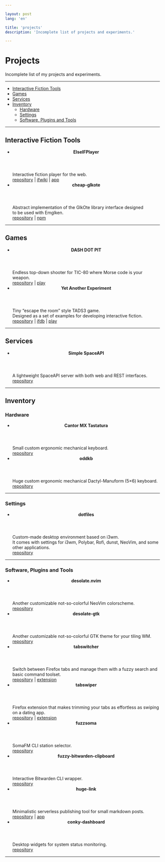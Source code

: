 ```yaml
---

layout: post
lang: 'en'

title: 'projects'
description: 'Incomplete list of projects and experiments.'

---
```


# Projects

Incomplete list of&nbsp;my&nbsp;projects and experiments.

---

- [Interactive Fiction Tools](#interactive-fiction-tools)
- [Games](#games)
- [Services](#services)
- [Inventory](#inventory)
  - [Hardware](#hardware)
  - [Settings](#settings)
  - [Software, Plugins and Tools](#software-plugins-and-tools)

---

## Interactive Fiction Tools

- <article class='entry'>
    <header>
      <strong>
        ElseIFPlayer
      </strong>
    </header>
    <section class='description'>
      Interactive fiction player for the web.
    </section>
    <section>
      <a href='https://github.com/He4eT/elseifplayer' target='_blank'>repository</a>
      | <a href='https://www.ifwiki.org/ElseIFPlayer' target='_blank'>ifwiki</a>
      | <a href='https://he4et.github.io/elseifplayer/' target='_blank'>app</a>
    </section>
  </article>

- <article class='entry'>
    <header>
      <strong>
        cheap-glkote
      </strong>
    </header>
    <section class='description'>
      Abstract implementation of&nbsp;the GlkOte library interface
      designed to&nbsp;be&nbsp;used with Emglken.
    </section>
    <section>
      <a href='https://github.com/He4eT/cheap-glkote' target='_blank'>repository</a>
      | <a href='https://www.npmjs.com/package/cheap-glkote' target='_blank'>npm</a>
    </section>
  </article>

---

## Games

- <article class='entry'>
    <header>
      <strong>
        DASH DOT PIT
      </strong>
    </header>
    <section class='description'>
      Endless top-down shooter for TIC-80&nbsp;where Morse code
      is&nbsp;your weapon.
    </section>
    <section>
      <a href='https://github.com/He4eT/DotDashPit' target='_blank'>repository</a>
      | <a href='https://tic80.com/play?cart=4301' target='_blank'>play</a>
    </section>
  </article>

- <article class='entry'>
    <header>
      <strong>
        Yet Another Experiment
      </strong>
    </header>
    <section class='description'>
      Tiny “escape the room” style TADS3&nbsp;game.
      <br>Designed as&nbsp;a&nbsp;set of&nbsp;examples
      for developing interactive fiction.
    </section>
    <section>
      <a href='https://github.com/He4eT/yet-another-experiment' target='_blank'>repository</a>
      | <a href='https://ifdb.org/viewgame?id=rsssdo3anjpwnt6e' target='_blank'>ifdb</a>
      | <a href='https://he4et.github.io/elseifplayer/#/focus/https%3A%2F%2Fifarchive.org%2Fif-archive%2Fgames%2Ftads%2Fyet_another_experiment.t3/serika_dark/' target='_blank'>play</a>
    <section>
  </article>

---

## Services

- <article class='entry'>
    <header>
      <strong>
        Simple SpaceAPI
      </strong>
    </header>
    <section class='description'>
      A&nbsp;lightweight SpaceAPI server with both web and REST interfaces.
    </section>
    <section>
      <a href='https://github.com/He4eT/simple-spaceapi' target='_blank'>repository</a>
    </section>
  </article>

---

## Inventory

### Hardware

- <article class='entry'>
    <header>
      <strong>
        Cantor MX Tastatura
      </strong>
    </header>
    <section class='description'>
      Small custom ergonomic mechanical keyboard.
    </section>
    <section>
      <a href='https://github.com/He4eT/cantor-mx-tastatura' target='_blank'>repository</a>
    </section>
  </article>

- <article class='entry'>
    <header>
      <strong>
        oddkb
      </strong>
    </header>
    <section class='description'>
      Huge custom ergonomic mechanical Dactyl-Manuform (5&times;6) keyboard.
    </section>
    <section>
      <a href='https://github.com/He4eT/oddkb' target='_blank'>repository</a>
    </section>
  </article>

---

### Settings

- <article class='entry'>
    <header>
      <strong>
        dotfiles
      </strong>
    </header>
    <section class='description'>
      Custom-made desktop environment based on&nbsp;i3wm.
      <br>It&nbsp;comes with settings for
      i3wm, Polybar, Rofi, dunst, NeoVim, and some other applications.
    </section>
    <section>
      <a href='https://github.com/He4eT/dotfiles' target='_blank'>repository</a>
    </section>
  </article>

---

### Software, Plugins and Tools

- <article class='entry'>
    <header>
      <strong>
        desolate.nvim
      </strong>
    </header>
    <section class='description'>
      Another customizable not-so-colorful NeoVim colorscheme.
    </section>
    <section>
      <a href='https://github.com/He4eT/desolate.nvim' target='_blank'>repository</a>
    </section>
  </article>

- <article class='entry'>
    <header>
      <strong>
        desolate-gtk
      </strong>
    </header>
    <section class='description'>
      Another customizable not-so-colorful GTK theme for your tiling WM.
    </section>
    <section>
      <a href='https://github.com/He4eT/Desolate-GTK' target='_blank'>repository</a>
    </section>
  </article>

- <article class='entry'>
    <header>
      <strong>
        tabswitcher
      </strong>
    </header>
    <section class='description'>
      Switch between Firefox tabs and manage them with a&nbsp;fuzzy search
      and basic command toolset.
    </section>
    <section>
      <a href='https://github.com/He4eT/tabswitcher' target='_blank'>repository</a>
      | <a href='https://addons.mozilla.org/en-GB/firefox/addon/tabswitcher/' target='_blank'>extension</a>
    </section>
  </article>

- <article class='entry'>
    <header>
      <strong>
        tabswiper
      </strong>
    </header>
    <section class='description'>
      Firefox extension that makes trimming your tabs as&nbsp;effortless
      as&nbsp;swiping on&nbsp;a&nbsp;dating app.
    </section>
    <section>
      <a href='https://github.com/He4eT/tabswiper' target='_blank'>repository</a>
      | <a href='https://addons.mozilla.org/en-GB/firefox/addon/tabswiper/' target='_blank'>extension</a>
    </section>
  </article>

- <article class='entry'>
    <header>
      <strong>
        fuzzsoma
      </strong>
    </header>
    <section class='description'>
      SomaFM CLI station selector.
    </section>
    <section>
      <a href='https://github.com/He4eT/fuzzsoma' target='_blank'>repository</a>
    </section>
  </article>

- <article class='entry'>
    <header>
      <strong>
        fuzzy-bitwarden-clipboard
      </strong>
    </header>
    <section class='description'>
      Interactive Bitwarden CLI wrapper.
    </section>
    <section>
      <a href='https://github.com/He4eT/fuzzy-bitwarden-clipboard' target='_blank'>repository</a>
    </section>
  </article>

- <article class='entry'>
    <header>
      <strong>
        huge-link
      </strong>
    </header>
    <section class='description'>
      Minimalistic serverless publishing tool for small markdown posts.
    </section>
    <section>
      <a href='https://github.com/He4eT/huge-link' target='_blank'>repository</a>
      | <a href='https://he4et.github.io/huge-link/' target='_blank'>app</a>
    </section>
  </article>

- <article class='entry'>
    <header>
      <strong>
        conky-dashboard
      </strong>
    </header>
    <section class='description'>
      Desktop widgets for system status monitoring.
    </section>
    <section>
      <a href='https://github.com/He4eT/conky-dashboard' target='_blank'>repository</a>
    </section>
  </article>

---
